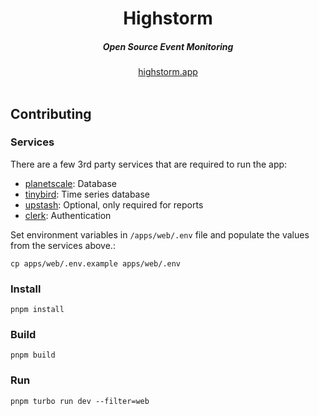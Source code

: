 <div align="center">
    <h1 align="center">Highstorm</h1>
    <h5>Open Source Event Monitoring</h5>
</div>

<div align="center">
  <a href="https://highstorm.app?ref=github">highstorm.app</a>
</div>
<br/>



## Contributing



### Services

There are a few 3rd party services that are required to run the app:

- [planetscale](https://planetscale.com?ref=highstorm): Database
- [tinybird](https://www.tinybird.co?ref=highstorm): Time series database
- [upstash](https://upstash.com/qstash?ref=highstorm): Optional, only required for reports
- [clerk](https://clerk.com?ref=highstorm): Authentication

 Set environment variables in `/apps/web/.env` file and populate the values from the services above.:

```sh-session
cp apps/web/.env.example apps/web/.env
```



### Install

```sh-session
pnpm install
```

### Build
  

```sh-session 
pnpm build
```

### Run

```sh-session
pnpm turbo run dev --filter=web
```
